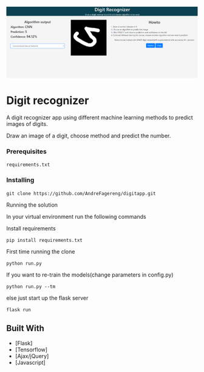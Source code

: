 ![alt text](https://github.com/AndreFagereng/digitapp/blob/master/screenshot.png)


# Digit recognizer

A digit recognizer app using different machine learning methods to predict images of digits.

Draw an image of a digit, choose method and predict the number.


### Prerequisites

```
requirements.txt
```

### Installing


```
git clone https://github.com/AndreFagereng/digitapp.git
```

Running the solution

In your virtual environment run the following commands

Install requirements

```
pip install requirements.txt
```

First time running the clone 

```
python run.py
```

If you want to re-train the models(change parameters in config.py)

```
python run.py --tm
```

else just start up the flask server

```
flask run
```



## Built With

* [Flask]
* [Tensorflow]
* [Ajax/jQuery]
* [Javascript]